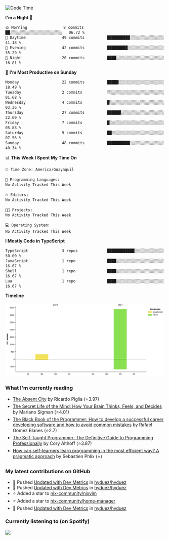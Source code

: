 <!--START_SECTION:waka-->
![Code Time](http://img.shields.io/badge/Code%20Time-237%20hrs%2043%20mins-blue)

**I'm a Night 🦉** 

```text
🌞 Morning                8 commits           ██░░░░░░░░░░░░░░░░░░░░░░░   06.72 % 
🌆 Daytime                49 commits          ██████████░░░░░░░░░░░░░░░   41.18 % 
🌃 Evening                42 commits          █████████░░░░░░░░░░░░░░░░   35.29 % 
🌙 Night                  20 commits          ████░░░░░░░░░░░░░░░░░░░░░   16.81 % 
```
📅 **I'm Most Productive on Sunday** 

```text
Monday                   22 commits          █████░░░░░░░░░░░░░░░░░░░░   18.49 % 
Tuesday                  2 commits           ░░░░░░░░░░░░░░░░░░░░░░░░░   01.68 % 
Wednesday                4 commits           █░░░░░░░░░░░░░░░░░░░░░░░░   03.36 % 
Thursday                 27 commits          ██████░░░░░░░░░░░░░░░░░░░   22.69 % 
Friday                   7 commits           █░░░░░░░░░░░░░░░░░░░░░░░░   05.88 % 
Saturday                 9 commits           ██░░░░░░░░░░░░░░░░░░░░░░░   07.56 % 
Sunday                   48 commits          ██████████░░░░░░░░░░░░░░░   40.34 % 
```


📊 **This Week I Spent My Time On** 

```text
🕑︎ Time Zone: America/Guayaquil

💬 Programming Languages: 
No Activity Tracked This Week

🔥 Editors: 
No Activity Tracked This Week

🐱‍💻 Projects: 
No Activity Tracked This Week

💻 Operating System: 
No Activity Tracked This Week
```

**I Mostly Code in TypeScript** 

```text
TypeScript               3 repos             ████████████░░░░░░░░░░░░░   50.00 % 
JavaScript               1 repo              ████░░░░░░░░░░░░░░░░░░░░░   16.67 % 
Shell                    1 repo              ████░░░░░░░░░░░░░░░░░░░░░   16.67 % 
Lua                      1 repo              ████░░░░░░░░░░░░░░░░░░░░░   16.67 % 
```



**Timeline**

![Lines of Code chart](https://raw.githubusercontent.com/hyduez/hyduez/master/assets/bar_graph.png)


<!--END_SECTION:waka-->

### What I'm currently reading
<!-- GOODREADS-LIST:START -->
- [The Absent City](https://www.goodreads.com/review/show/6830799490?utm_medium=api&utm_source=rss) by Ricardo Piglia (⭐️3.97)
- [The Secret Life of the Mind: How Your Brain Thinks, Feels, and Decides](https://www.goodreads.com/review/show/6830795622?utm_medium=api&utm_source=rss) by Mariano Sigman (⭐️4.01)
- [The Black Book of the Programmer: How to develop a successful career developing software and how to avoid common mistakes](https://www.goodreads.com/review/show/6830792107?utm_medium=api&utm_source=rss) by Rafael Gómez Blanes (⭐️2.7)
- [The Self-Taught Programmer: The Definitive Guide to Programming Professionally](https://www.goodreads.com/review/show/6830355685?utm_medium=api&utm_source=rss) by Cory  Althoff (⭐️3.87)
- [How can self-learners learn programming in the most efficient way? A pragmatic approach](https://www.goodreads.com/review/show/6830353251?utm_medium=api&utm_source=rss) by Sebastien Phlix (⭐️)
<!-- GOODREADS-LIST:END -->

### My latest contributions on GitHub
<!--START_SECTION:activity-->
- 🍤 Pushed [Updated with Dev Metrics](https://github.com/hyduez/hyduez/commit/d402d7d7cd1f31ea0144f95257ab119c1f838be4) in [hyduez/hyduez](https://github.com/hyduez/hyduez)
- 🍤 Pushed [Updated with Dev Metrics](https://github.com/hyduez/hyduez/commit/63c189fe7869e474215950cb8b09922ee9042796) in [hyduez/hyduez](https://github.com/hyduez/hyduez)
- ⭐ Added a star to [nix-community/nixvim](https://github.com/nix-community/nixvim)
- ⭐ Added a star to [nix-community/home-manager](https://github.com/nix-community/home-manager)
- 🍤 Pushed [Updated with Dev Metrics](https://github.com/hyduez/hyduez/commit/5e1359b31fede748af6ca2bcc095bc892b71778c) in [hyduez/hyduez](https://github.com/hyduez/hyduez)
<!--END_SECTION:activity-->

### Currently listening to (on Spotify)
<img src="https://spotify-hyduez.vercel.app/api/spotify" width="400em">
